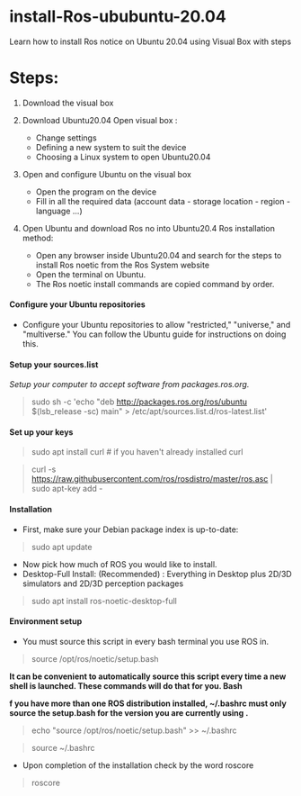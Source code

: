 # install-Ros-ububuntu-20.04
Learn how to install Ros notice on Ubuntu 20.04 using Visual Box with steps

# Steps:
1. Download the visual box
2. Download Ubuntu20.04
Open visual box :
   *	Change settings
   *	Defining a new system to suit the device
   *	Choosing a Linux system to open Ubuntu20.04

3. Open and configure Ubuntu on the visual box
   *	Open the program on the device
   *	Fill in all the required data (account data - storage location - region - language ...)
4. Open Ubuntu and download Ros no into Ubuntu20.4
   Ros installation method:
   *	Open any browser inside Ubuntu20.04 and search for the steps to install Ros noetic  from the Ros  System website
   *	Open the terminal on Ubuntu.
   *	The Ros noetic install commands are copied command by order.
 #### Configure your Ubuntu repositories
   * Configure your Ubuntu repositories to allow "restricted," "universe," and "multiverse." You can follow the Ubuntu guide for instructions on doing this.
 #### Setup your sources.list
_Setup your computer to accept software from packages.ros.org._
 >  sudo sh -c 'echo "deb http://packages.ros.org/ros/ubuntu $(lsb_release -sc) main" >    /etc/apt/sources.list.d/ros-latest.list' 
   
 
 #### Set up your keys
 > sudo apt install curl # if you haven't already installed curl
 
 > curl -s https://raw.githubusercontent.com/ros/rosdistro/master/ros.asc | sudo apt-key add -
 #### Installation
 * First, make sure your Debian package index is up-to-date:
 >	sudo apt update
 *  Now pick how much of ROS you would like to install.
 *	Desktop-Full Install: (Recommended) : Everything in Desktop plus 2D/3D simulators and 2D/3D perception packages
 >	sudo apt install ros-noetic-desktop-full

 #### Environment setup
 
 * You must source this script in every bash terminal you use ROS in.
 
 > source /opt/ros/noetic/setup.bash
 
 **It can be convenient to automatically source this script every time a new shell is launched. These commands will do that for you.
     Bash**
     
 **f you have more than one ROS distribution installed, ~/.bashrc must only source the setup.bash for the version you are currently using .**
 
  > echo "source /opt/ros/noetic/setup.bash" >> ~/.bashrc
  
  > source ~/.bashrc

  * Upon completion of the installation check by the word roscore
  > roscore
   
   


